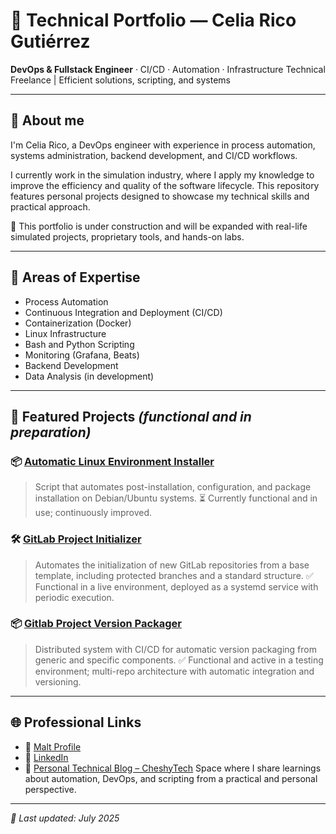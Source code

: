 # 💼 Technical Portfolio — Celia Rico Gutiérrez

**DevOps & Fullstack Engineer** · CI/CD · Automation · Infrastructure
Technical Freelance | Efficient solutions, scripting, and systems

---

## 👋 About me

I'm Celia Rico, a DevOps engineer with experience in process automation, systems administration, backend development, and CI/CD workflows.

I currently work in the simulation industry, where I apply my knowledge to improve the efficiency and quality of the software lifecycle. This repository features personal projects designed to showcase my technical skills and practical approach.

📌 This portfolio is under construction and will be expanded with real-life simulated projects, proprietary tools, and hands-on labs.

---

## 🚀 Areas of Expertise

- Process Automation
- Continuous Integration and Deployment (CI/CD)
- Containerization (Docker)
- Linux Infrastructure
- Bash and Python Scripting
- Monitoring (Grafana, Beats)
- Backend Development
- Data Analysis (in development)

---

## 🧪 Featured Projects *(functional and in preparation)*

### 📦 [Automatic Linux Environment Installer](https://github.com/celiaricogz/auto-installer-debian)
> Script that automates post-installation, configuration, and package installation on Debian/Ubuntu systems.
⏳ Currently functional and in use; continuously improved.

### 🛠️ [GitLab Project Initializer](https://github.com/celiaricogz/gitlab-project-initializer)
> Automates the initialization of new GitLab repositories from a base template, including protected branches and a standard structure.
✅ Functional in a live environment, deployed as a systemd service with periodic execution.

### 📦 [Gitlab Project Version Packager](https://github.com/celiaricogz/gitlab-project-version-packager)
> Distributed system with CI/CD for automatic version packaging from generic and specific components.
✅ Functional and active in a testing environment; multi-repo architecture with automatic integration and versioning.

---

## 🌐 Professional Links

- 🔗 [Malt Profile](https://www.malt.es/profile/celiaricogutierrez)
- 👥 [LinkedIn](https://www.linkedin.com/in/celiaricogutierrez)
- 📝 [Personal Technical Blog – CheshyTech](https://cheshytech.github.io)
Space where I share learnings about automation, DevOps, and scripting from a practical and personal perspective.

---

_📅 Last updated: July 2025_
